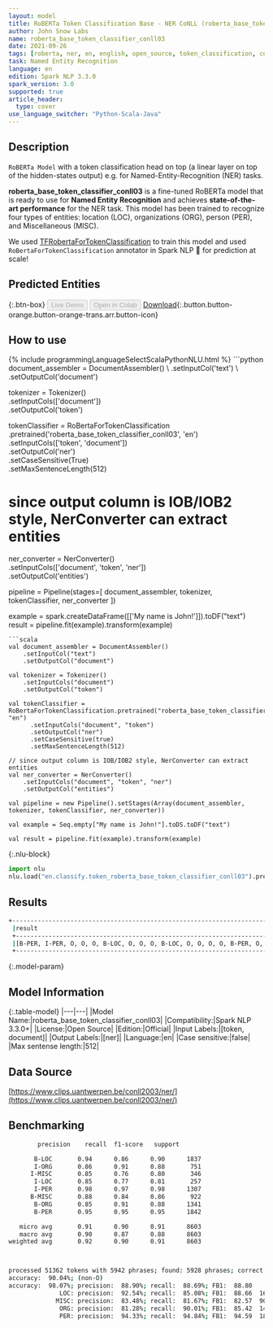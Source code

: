 ```yaml
---
layout: model
title: RoBERTa Token Classification Base - NER CoNLL (roberta_base_token_classifier_conll03)
author: John Snow Labs
name: roberta_base_token_classifier_conll03
date: 2021-09-26
tags: [roberta, ner, en, english, open_source, token_classification, conll]
task: Named Entity Recognition
language: en
edition: Spark NLP 3.3.0
spark_version: 3.0
supported: true
article_header:
  type: cover
use_language_switcher: "Python-Scala-Java"
---
```


## Description

`RoBERTa Model` with a token classification head on top (a linear layer on top of the hidden-states output) e.g. for Named-Entity-Recognition (NER) tasks.

**roberta_base_token_classifier_conll03** is a fine-tuned RoBERTa model that is ready to use for **Named Entity Recognition** and achieves **state-of-the-art performance** for the NER task. This model has been trained to recognize four types of entities: location (LOC), organizations (ORG), person (PER), and Miscellaneous (MISC). 

We used [TFRobertaForTokenClassification](https://huggingface.co/transformers/model_doc/roberta.html#tfrobertafortokenclassification) to train this model and used `RoBertaForTokenClassification` annotator in Spark NLP 🚀 for prediction at scale!

## Predicted Entities



{:.btn-box}
<button class="button button-orange" disabled>Live Demo</button>
<button class="button button-orange" disabled>Open in Colab</button>
[Download](https://s3.amazonaws.com/auxdata.johnsnowlabs.com/public/models/roberta_base_token_classifier_conll03_en_3.3.0_3.0_1632677482956.zip){:.button.button-orange.button-orange-trans.arr.button-icon}

## How to use



<div class="tabs-box" markdown="1">
{% include programmingLanguageSelectScalaPythonNLU.html %}
```python
document_assembler = DocumentAssembler() \
    .setInputCol('text') \
    .setOutputCol('document')

tokenizer = Tokenizer() \
    .setInputCols(['document']) \
    .setOutputCol('token')

tokenClassifier = RoBertaForTokenClassification \
      .pretrained('roberta_base_token_classifier_conll03', 'en') \
      .setInputCols(['token', 'document']) \
      .setOutputCol('ner') \
      .setCaseSensitive(True) \
      .setMaxSentenceLength(512)

# since output column is IOB/IOB2 style, NerConverter can extract entities
ner_converter = NerConverter() \
    .setInputCols(['document', 'token', 'ner']) \
    .setOutputCol('entities')

pipeline = Pipeline(stages=[
    document_assembler, 
    tokenizer,
    tokenClassifier,
    ner_converter
])

example = spark.createDataFrame([['My name is John!']]).toDF("text")
result = pipeline.fit(example).transform(example)
```
```scala
val document_assembler = DocumentAssembler() 
    .setInputCol("text") 
    .setOutputCol("document")

val tokenizer = Tokenizer() 
    .setInputCols("document") 
    .setOutputCol("token")

val tokenClassifier = RoBertaForTokenClassification.pretrained("roberta_base_token_classifier_conll03", "en")
      .setInputCols("document", "token")
      .setOutputCol("ner")
      .setCaseSensitive(true)
      .setMaxSentenceLength(512)

// since output column is IOB/IOB2 style, NerConverter can extract entities
val ner_converter = NerConverter() 
    .setInputCols("document", "token", "ner") 
    .setOutputCol("entities")

val pipeline = new Pipeline().setStages(Array(document_assembler, tokenizer, tokenClassifier, ner_converter))

val example = Seq.empty["My name is John!"].toDS.toDF("text")

val result = pipeline.fit(example).transform(example)
```


{:.nlu-block}
```python
import nlu
nlu.load("en.classify.token_roberta_base_token_classifier_conll03").predict("""My name is John!""")
```

</div>

## Results

```bash
+------------------------------------------------------------------------------------+
 |result                                                                              |
 +------------------------------------------------------------------------------------+
 |[B-PER, I-PER, O, O, O, B-LOC, O, O, O, B-LOC, O, O, O, O, B-PER, O, O, O, O, B-LOC]|
 +------------------------------------------------------------------------------------+
```

{:.model-param}
## Model Information

{:.table-model}
|---|---|
|Model Name:|roberta_base_token_classifier_conll03|
|Compatibility:|Spark NLP 3.3.0+|
|License:|Open Source|
|Edition:|Official|
|Input Labels:|[token, document]|
|Output Labels:|[ner]|
|Language:|en|
|Case sensitive:|false|
|Max sentense length:|512|

## Data Source

[https://www.clips.uantwerpen.be/conll2003/ner/](https://www.clips.uantwerpen.be/conll2003/ner/)

## Benchmarking

```bash
        precision    recall  f1-score   support

       B-LOC       0.94      0.86      0.90      1837
       I-ORG       0.86      0.91      0.88       751
      I-MISC       0.85      0.76      0.80       346
       I-LOC       0.85      0.77      0.81       257
       I-PER       0.98      0.97      0.98      1307
      B-MISC       0.88      0.84      0.86       922
       B-ORG       0.85      0.91      0.88      1341
       B-PER       0.95      0.95      0.95      1842

   micro avg       0.91      0.90      0.91      8603
   macro avg       0.90      0.87      0.88      8603
weighted avg       0.92      0.90      0.91      8603



processed 51362 tokens with 5942 phrases; found: 5928 phrases; correct: 5270.
accuracy:  90.04%; (non-O)
accuracy:  98.07%; precision:  88.90%; recall:  88.69%; FB1:  88.80
              LOC: precision:  92.54%; recall:  85.08%; FB1:  88.66  1689
             MISC: precision:  83.48%; recall:  81.67%; FB1:  82.57  902
              ORG: precision:  81.28%; recall:  90.01%; FB1:  85.42  1485
              PER: precision:  94.33%; recall:  94.84%; FB1:  94.59  1852
```